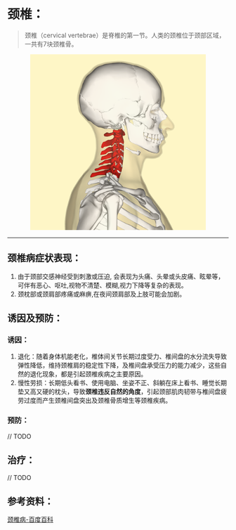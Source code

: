 
# 颈椎：   
> 颈椎（cervical vertebrae）是脊椎的第一节。人类的颈椎位于颈部区域，一共有7块颈椎骨。  
<p align="center">
  <img width="400" height="400" src="./Cervical_vertebrae_lateral.png">
</p>

---

## 颈椎病症状表现：  
1. 由于颈部交感神经受到刺激或压迫, 会表现为头痛、头晕或头皮痛、眩晕等，可伴有恶心、呕吐,视物不清楚、模糊,视力下降等复杂的表现。
2. 颈枕部或颈肩部疼痛或麻痹,在夜间颈肩部及上肢可能会加剧。

## 诱因及预防：  
### 诱因：  
1. 退化：随着身体机能老化，椎体间关节长期过度受力、椎间盘的水分流失导致弹性降低，维持颈椎肩的稳定性下降，及椎间盘承受压力的能力减少，这些自然的退化现象，都是引起颈椎疾病之主要原因。
2. 慢性劳损：长期低头看书、使用电脑、坐姿不正、斜躺在床上看书、睡觉长期垫又高又硬的枕头，导致**颈椎违反自然的角度**，引起颈部肌肉韧带与椎间盘疲劳过度而产生颈椎间盘突出及颈椎骨质增生等颈椎疾病。
### 预防：  


// TODO  

## 治疗：  
//  TODO   

## 参考资料：
[颈椎病-百度百科](https://baike.baidu.com/item/%E9%A2%88%E6%A4%8E%E7%97%85)

